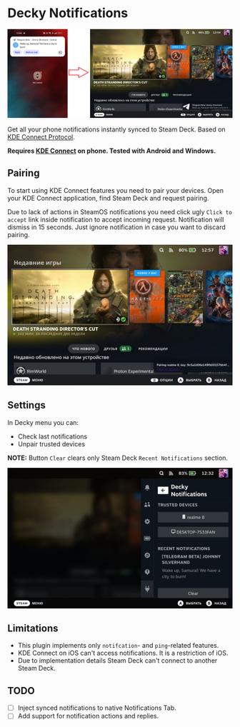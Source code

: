 # Decky Notifications 

![](assets/cover.png)

Get all your phone notifications instantly synced to Steam Deck. Based on [KDE Connect Protocol](https://kdeconnect.kde.org/).

**Requires [KDE Connect](https://kdeconnect.kde.org/download.html) on phone. Tested with Android and Windows.**

## Pairing

To start using KDE Connect features you need to pair your devices. Open your KDE Connect application, find Steam Deck and request pairing.

Due to lack of actions in SteamOS notifications you need click ugly `Click to accept` link inside notification to accept incoming request.
Notification will dismiss in 15 seconds. Just ignore notification in case you want to discard pairing.

![](assets/pairing.jpg)

## Settings 

In Decky menu you can:

- Check last notifications
- Unpair trusted devices

**NOTE:** Button `Clear` clears only Steam Deck `Recent Notifications` section. 

![](assets/menu.jpg)

## Limitations

- This plugin implements only `notifcation`- and `ping`-related features. 
- KDE Connect on iOS can't access notifications. It is a restriction of iOS.
- Due to implementation details Steam Deck can't connect to another Steam Deck. 

## TODO

- [ ] Inject synced notifications to native Notifications Tab.
- [ ] Add support for notification actions and replies.